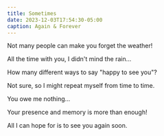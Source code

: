 ```yaml
---
title: Sometimes
date: 2023-12-03T17:54:30-05:00
caption: Again & Forever
---
```


Not many people can make you forget the weather&excl;

All the time with you, I didn&apos;t mind the rain&hellip;

How many different ways to say &quot;happy to see you&quot;&quest;

Not sure&comma; so I might repeat myself from time to time.

You owe me nothing&hellip;

Your presence and memory is more than enough&excl;

All I can hope for is to see you again soon.
